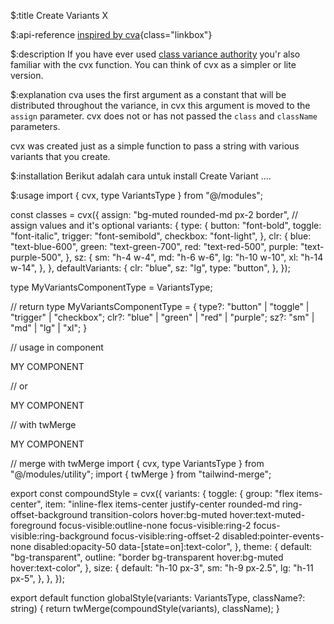 $:title
Create Variants X

$:api-reference
[inspired by cva](https://cva.style/docs){class="linkbox"}

$:description
If you have ever used [class variance authority](https://cva.style/docs) you'r also familiar with the cvx function. You can think of cvx as a simpler or lite version.

$:explanation
cva uses the first argument as a constant that will be distributed throughout the variance, in cvx this argument is moved to the `assign` parameter. cvx does not or has not passed the `class` and `className` parameters.

cvx was created just as a simple function to pass a string with various variants that you create.

$:installation
Berikut adalah cara untuk install Create Variant ....

$:usage
import { cvx, type VariantsType } from "@/modules";

const classes = cvx({
assign: "bg-muted rounded-md px-2 border", // assign values and it's optional
variants: {
type: {
button: "font-bold",
toggle: "font-italic",
trigger: "font-semibold",
checkbox: "font-light",
},
clr: {
blue: "text-blue-600",
green: "text-green-700",
red: "text-red-500",
purple: "text-purple-500",
},
sz: {
sm: "h-4 w-4",
md: "h-6 w-6",
lg: "h-10 w-10",
xl: "h-14 w-14",
},
},
defaultVariants: {
clr: "blue",
sz: "lg",
type: "button",
},
});

type MyVariantsComponentType = VariantsType<typeof classes>;

// return
type MyVariantsComponentType = {
type?: "button" | "toggle" | "trigger" | "checkbox";
clr?: "blue" | "green" | "red" | "purple";
sz?: "sm" | "md" | "lg" | "xl";
}

// usage in component

  <div className={classes()}>MY COMPONENT</div>

// or

  <div className={classes({ clr: "red", sz: "md" })}>MY COMPONENT</div>

// with twMerge

  <div className={twMerge(classes({ clr: "red", sz: "md" }), "text-background font-extrabold border-0")}>MY COMPONENT</div>

// merge with twMerge
import { cvx, type VariantsType } from "@/modules/utility";
import { twMerge } from "tailwind-merge";

export const compoundStyle = cvx({
variants: {
toggle: {
group: "flex items-center",
item: "inline-flex items-center justify-center rounded-md ring-offset-background transition-colors hover:bg-muted hover:text-muted-foreground focus-visible:outline-none focus-visible:ring-2 focus-visible:ring-background focus-visible:ring-offset-2 disabled:pointer-events-none disabled:opacity-50 data-[state=on]:text-color",
},
theme: {
default: "bg-transparent",
outline: "border bg-transparent hover:bg-muted hover:text-color",
},
size: {
default: "h-10 px-3",
sm: "h-9 px-2.5",
lg: "h-11 px-5",
},
},
});

export default function globalStyle(variants: VariantsType<typeof compoundStyle>, className?: string) {
return twMerge(compoundStyle(variants), className);
}

  <div className={globalStyle({ toggle: "group" }, "ml-auto [&_svg]:size-5")} />
